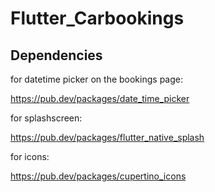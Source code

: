 # Flutter_Carbookings
## Dependencies
for datetime picker on the bookings page:

https://pub.dev/packages/date_time_picker

for splashscreen:

https://pub.dev/packages/flutter_native_splash

for icons:

https://pub.dev/packages/cupertino_icons

